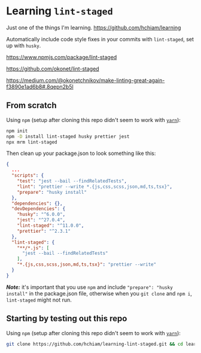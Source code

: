 # Learning `lint-staged`

Just one of the things I'm learning. <https://github.com/hchiam/learning>

Automatically include code style fixes in your commits with `lint-staged`, set up with `husky`.

<https://www.npmjs.com/package/lint-staged>

<https://github.com/okonet/lint-staged>

<https://medium.com/@okonetchnikov/make-linting-great-again-f3890e1ad6b8#.8qepn2b5l>

## From scratch

Using `npm` (setup after cloning this repo didn't seem to work with [`yarn`](https://github.com/hchiam/learning-yarn)):

```bash
npm init
npm -D install lint-staged husky prettier jest
npx mrm lint-staged
```

Then clean up your package.json to look something like this:

```json
{
  ...
  "scripts": {
    "test": "jest --bail --findRelatedTests",
    "lint": "prettier --write *.{js,css,scss,json,md,ts,tsx}",
    "prepare": "husky install"
  },
  "dependencies": {},
  "devDependencies": {
    "husky": "^6.0.0",
    "jest": "^27.0.4",
    "lint-staged": "^11.0.0",
    "prettier": "^2.3.1"
  },
  "lint-staged": {
    "**/*.js": [
      "jest --bail --findRelatedTests"
    ],
    "*.{js,css,scss,json,md,ts,tsx}": "prettier --write"
  }
}
```

**_Note:_** it's important that you use `npm` and include `"prepare": "husky install"` in the package.json file, otherwise when you `git clone` and `npm i`, `lint-staged` might not run.

## Starting by testing out this repo

Using `npm` (setup after cloning this repo didn't seem to work with [`yarn`](https://github.com/hchiam/learning-yarn)):

```bash
git clone https://github.com/hchiam/learning-lint-staged.git && cd learning-lint-staged && npm install; # and then make changes and try to commit
```

